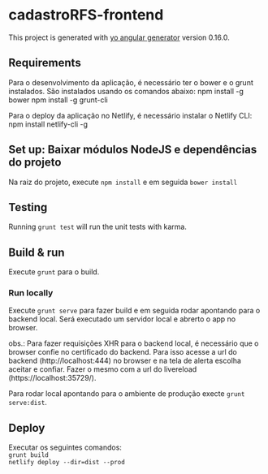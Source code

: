 # cadastroRFS-frontend

This project is generated with [yo angular generator](https://github.com/yeoman/generator-angular)
version 0.16.0.

## Requirements

Para o desenvolvimento da aplicação, é necessário ter o bower e o grunt instalados. São instalados usando os comandos abaixo:
npm install -g bower
npm install -g grunt-cli

Para o deploy da aplicação no Netlify, é necessário instalar o Netlify CLI:
npm install netlify-cli -g


## Set up: Baixar módulos NodeJS e dependências do projeto

Na raiz do projeto, execute `npm install` e em seguida `bower install`

## Testing

Running `grunt test` will run the unit tests with karma.

## Build & run

Execute `grunt` para o build. 

### Run locally

Execute `grunt serve` para fazer build e em seguida rodar apontando para o backend local. Será executado um servidor local e abrerto o app no browser.  

obs.: Para fazer requisições XHR para o backend local, é necessário que o browser confie no certificado do backend. Para isso acesse a url do backend (http://localhost:444) no browser e na tela de alerta escolha aceitar e confiar. Fazer o mesmo com a url do livereload (https://localhost:35729/).

Para rodar local apontando para o ambiente de produção execte `grunt serve:dist`.

## Deploy

Executar os seguintes comandos:  
`grunt build`  
`netlify deploy --dir=dist --prod`